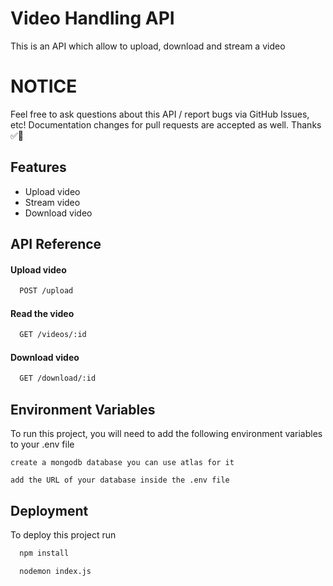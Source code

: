 
# Video Handling API

This is an API which allow to upload, download and stream a video

# NOTICE

Feel free to ask questions about this API / report bugs via GitHub Issues, etc! Documentation changes for pull requests are accepted as well.
Thanks ✅🧘
## Features

- Upload video
- Stream video
- Download video


## API Reference

#### Upload video

```bash
  POST /upload
```

#### Read the video

```bash
  GET /videos/:id
```
#### Download video

```bash
  GET /download/:id
```






## Environment Variables

To run this project, you will need to add the following environment variables to your .env file

`create a mongodb database you can use atlas for it`

`add the URL of your database inside the .env file`


## Deployment

To deploy this project run

```bash
  npm install
```

```bash
  nodemon index.js
```


